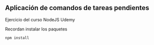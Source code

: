## Aplicación de comandos de tareas pendientes

Ejercicio del curso NodeJS Udemy

Recordan instalar los paquetes

```
npm install
```